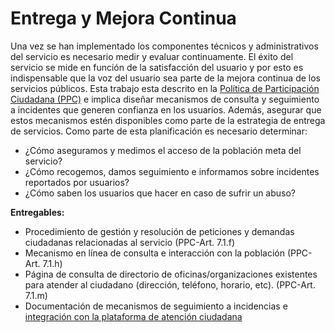 
# Entrega y Mejora Continua

Una vez se han implementado los componentes técnicos y administrativos del servicio es necesario medir y evaluar continuamente. El éxito del servicio se mide en función de la satisfacción del usuario y por esto es indispensable que la voz del usuario sea parte de la mejora continua de los servicios públicos. Esta trabajo esta descrito en la [Política de Participación Ciudadana (PPC)](http://api.gobiernoabierto.gob.sv/attachments/6840/download) e implica diseñar mecanismos de consulta y seguimiento a incidentes que generen confianza en los usuarios. Además, asegurar que estos mecanismos estén disponibles como parte de la estrategia de entrega de servicios. Como parte de esta planificación es necesario determinar:

* ¿Cómo aseguramos y medimos el acceso de la población meta del servicio?
* ¿Cómo recogemos, damos seguimiento e informamos sobre incidentes reportados por usuarios?
* ¿Cómo saben los usuarios que hacer en caso de sufrir un abuso?

**Entregables:**

* Procedimiento de gestión y resolución de peticiones y demandas ciudadanas relacionadas al servicio
(PPC-Art. 7.1.f)
* Mecanismo en línea de consulta e interacción con la población (PPC-Art. 7.1.h)
* Página de consulta de directorio de oficinas/organizaciones existentes para atender al ciudadano (dirección, teléfono, horario, etc). (PPC-Art. 7.1.m)
* Documentación de mecanismos de seguimiento a incidencias e [integración con la plataforma de atención ciudadana](https://www.atencionciudadana.sv/)

